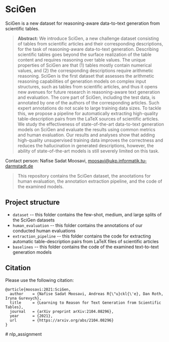 # SciGen

SciGen is a new dataset for reasoning-aware data-to-text generation from scientific tables.


> **Abstract:** We introduce SciGen, a new challenge dataset consisting of tables from scientific articles and their corresponding descriptions, for the task of reasoning-aware data-to-text generation.
Describing scientific tables goes beyond the surface realization of the table content and requires reasoning over table values.
The unique properties of SciGen are that (1) tables mostly contain numerical values, and (2) the corresponding descriptions require arithmetic reasoning.
SciGen is the first dataset that assesses the arithmetic reasoning capabilities of generation models on complex input structures, such as tables from scientific articles, and thus it opens new avenues for future research in reasoning-aware text generation and evaluation.
The core part of SciGen, including the test data, is annotated by one of the authors of the corresponding articles. Such expert annotations do not scale to large training data sizes.
To tackle this, we propose a pipeline for automatically extracting high-quality table-description pairs from the LaTeX sources of scientific articles.
We study the effectiveness of state-of-the-art data-to-text generation models on SciGen and evaluate the results using common metrics and human evaluation. 
Our results and analyses show that adding high-quality unsupervised training data improves the correctness and reduces the hallucination in generated descriptions, however, the ability of state-of-the-art models is still severely limited on this task.

Contact person: Nafise Sadat Moosavi, moosavi@ukp.informatik.tu-darmstadt.de


> This repository contains the SciGen dataset, the anootations for human evaluation, the annotation extraction pipeline, and the code of the examined models. 

## Project structure

* `dataset` -- this folder contains the few-shot, medium, and large splits of the SciGen datasets
* `human_evaluation` -- this folder contains the annotations of our conducted human evaluations
* `extraction_pipeline` -- this folder contains the code for extracting automatic table-description pairs from LaTeX files of scientific articles
* `baselines` -- this folder contains the code of the examined text-to-text generation models


## Citation
Please use the following citation:

```
@article{moosavi:2021:SciGen,
  author    = {Nafise Sadat Moosavi, Andreas R{\"u}ckl{\'e}, Dan Roth, Iryna Gurevych},
  title     = {Learning to Reason for Text Generation from Scientific Tables},
  journal   = {arXiv preprint arXiv:2104.08296},
  year      = {2021},
  url       = {https://arxiv.org/abs/2104.08296}
}
```
#   n l p _ a s s i g n m e n t  
 